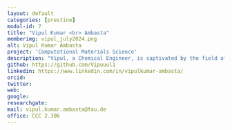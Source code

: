```yaml
---
layout: default
categories: [prestine]
modal-id: 7
title: "Vipul Kumar <br> Ambasta"
memberimg: vipul_july2024.png
alt: Vipul Kumar Ambasta
project: 'Computational Materials Science'
description: "Vipul, a Chemical Engineer, is captivated by the field of Materials. His passion for Materials led him to the exciting world of Simulation. He is currently engaged in performing Excited State Calculations with Materials."
github: https://github.com/Vipuuul1
linkedin: https://www.linkedin.com/in/vipulkumar-ambasta/
orcid: 
twitter: 
web:
google: 
researchgate: 
mail: vipul.kumar.ambasta@fau.de
office: CCC 2.306
---
```

